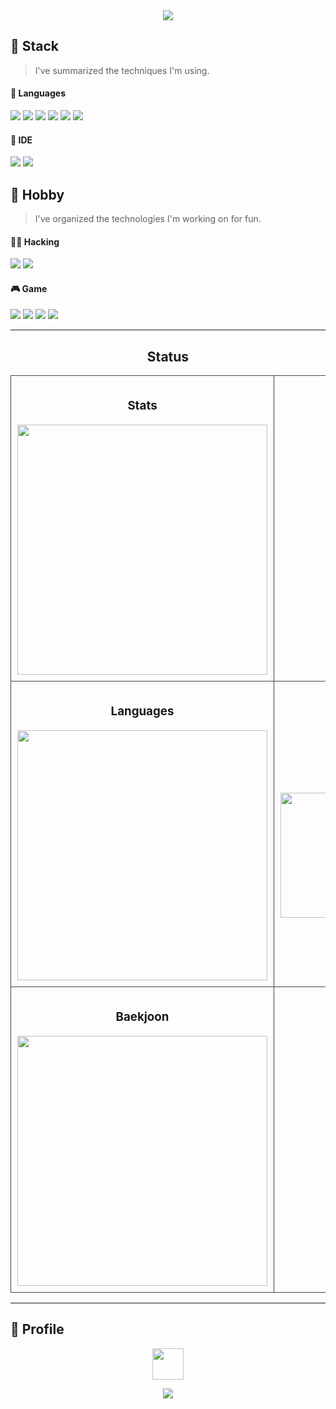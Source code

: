 <div align="center">
  <img src="https://capsule-render.vercel.app/api?type=waving&color=BDBDC8&height=180&text=Jayoung%20Park&fontAlign=50&fontAlignY=20&fontSize=40&desc=/*Game%20Developer*/&descAlignY=45&descAlign=50&theme=radical=FFFFF"/>
</div>

## 🥇 Stack
> I've summarized the techniques I'm using.

#### 🎯 Languages
<p>
  <img src="https://img.shields.io/badge/C%2B%2B-00599C?style=for-the-badge&logo=c%2B%2B&logoColor=white"/>
  <img src="https://img.shields.io/badge/C%23-239120?style=for-the-badge&logo=c-sharp&logoColor=white"/>
  <img src="https://img.shields.io/badge/C-00599C?style=for-the-badge&logo=c&logoColor=white"/>
  <img src="https://img.shields.io/badge/Java-ED8B00?style=for-the-badge&logo=openjdk&logoColor=white"/>
  <img src="https://img.shields.io/badge/Python-14354C?style=for-the-badge&logo=python&logoColor=white"/>
  <img src="https://img.shields.io/badge/JavaScript-F7DF1E?style=for-the-badge&logo=JavaScript&logoColor=white"/>
</p>

#### 🚀 IDE
<p>
  <img src="https://img.shields.io/badge/unrealengine-%23313131.svg?style=for-the-badge&logo=unrealengine&logoColor=white"/>
  <img src="https://img.shields.io/badge/Unity-100000?style=for-the-badge&logo=unity&logoColor=white"/>
</p>

## 🎰 Hobby
> I've organized the technologies I'm working on for fun.

#### 🧑‍💻 Hacking
<p>
  <img src="https://img.shields.io/badge/Kali_Linux-557C94?style=for-the-badge&logo=kali-linux&logoColor=white"/>
  <img src="https://img.shields.io/badge/VMware-607078?style=for-the-badge&logo=vmware&logoColor=white"/>
</p>

#### 🎮 Game
<p>
  <img src="https://img.shields.io/badge/Riot_Games-D32936?style=for-the-badge&logo=riot-games&logoColor=white"/>
  <img src="https://img.shields.io/badge/Steam-000000?style=for-the-badge&logo=steam&logoColor=white"/>
  <img src="https://img.shields.io/badge/PlayStation-003791?style=for-the-badge&logo=playstation&logoColor=white"/>
  <img src="https://img.shields.io/badge/Epic%20Games-313131?style=for-the-badge&logo=Epic%20Games&logoColor=white"/>
</p>

---

<h2 align="center">Status</h2>

<table align="center">
  <tr>
    <td align="center" width="50%" style="border: 1px solid #444; padding: 10px;">
      <h3>Stats</h3>
      <img src="https://github-readme-stats.vercel.app/api?username=jay-p08&show_icons=true&bg_color=00000000&title_color=ffffff&text_color=ffffff" width="400px" />
    </td>
    <td align="center" width="50%" style="border: 1px solid #444; padding: 10px;">
      <h3>Streak</h3>
      <a href="https://git.io/streak-stats">
        <img src="https://streak-stats.demolab.com/?user=jay-p08&theme=dark-smoky&short_numbers=true" alt="Github Streak" />
      </a>
    </td>
  </tr>
  <tr>
    <td align="center" width="50%" style="border: 1px solid #444; padding: 10px;">
      <h3>Languages</h3>
      <img src="https://github-readme-stats.vercel.app/api/top-langs/?username=jay-p08&layout=compact&bg_color=00000000&title_color=ffffff&text_color=ffffff" width="400px" />
    </td>
    <td align="center" width="50%" style="border: 1px solid #444; padding: 10px;">
      <h3>GitFarm</h3>
      <a href="https://www.gitanimals.org/en_US?utm_medium=image&utm_source=parkjay0709&utm_content=farm">
        <img src="https://render.gitanimals.org/farms/jay-p08" width="400px" height="200px"/>
      </a>
    </td>
  </tr>
  <tr>
    <td align="center" width="50%" style="border: 1px solid #444; padding: 10px;">
      <h3>Baekjoon</h3>
      <a href="https://solved.ac/100_sulhwa">
        <img src="http://mazassumnida.wtf/api/v2/generate_badge?boj=100_sulhwa" width="400px" />
      </a>
    </td>
    <td align="center" width="50%" style="border: 1px solid #444; padding: 10px;">
<!--       <p>
        <a href="https://solved.ac/profile/100_sulhwa">
          <img src="https://solvedac.junah.dev/v1/generate_badge?handle=100_sulhwa" alt="solved.ac">
        </a>
      </p> -->
    </td>
  </tr>
</table>

---

## 🔗 Profile
<p align="center">
  <a href="https://www.instagram.com/jay._.p08/" target="_blank">
    <img src="https://img.shields.io/badge/Instagram-E4405F?style=for-the-badge&logo=instagram&logoColor=white" height="50"/>
  </a>
</p>

<div align="center">
  <img src="https://capsule-render.vercel.app/api?type=waving&color=BDBDC8&height=130&section=footer"/>
</div>
